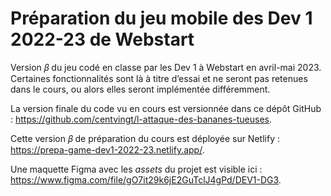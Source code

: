 # Préparation du jeu mobile des Dev 1 2022-23 de Webstart

Version 𝛽 du jeu codé en classe par les Dev 1 à Webstart en avril-mai 2023. Certaines fonctionnalités sont là à titre d’essai et ne seront pas retenues dans le cours, ou alors elles seront implémentée différemment.

La version finale du code vu en cours est versionnée dans ce dépôt GitHub : <https://github.com/centvingt/l-attaque-des-bananes-tueuses>.

Cette version 𝛽 de préparation du cours est déployée sur Netlify : <https://prepa-game-dev1-2022-23.netlify.app/>.

Une maquette Figma avec les _assets_ du projet est visible ici : <https://www.figma.com/file/gO7it29k6jE2GuTclJ4gPd/DEV1-DG3>.
